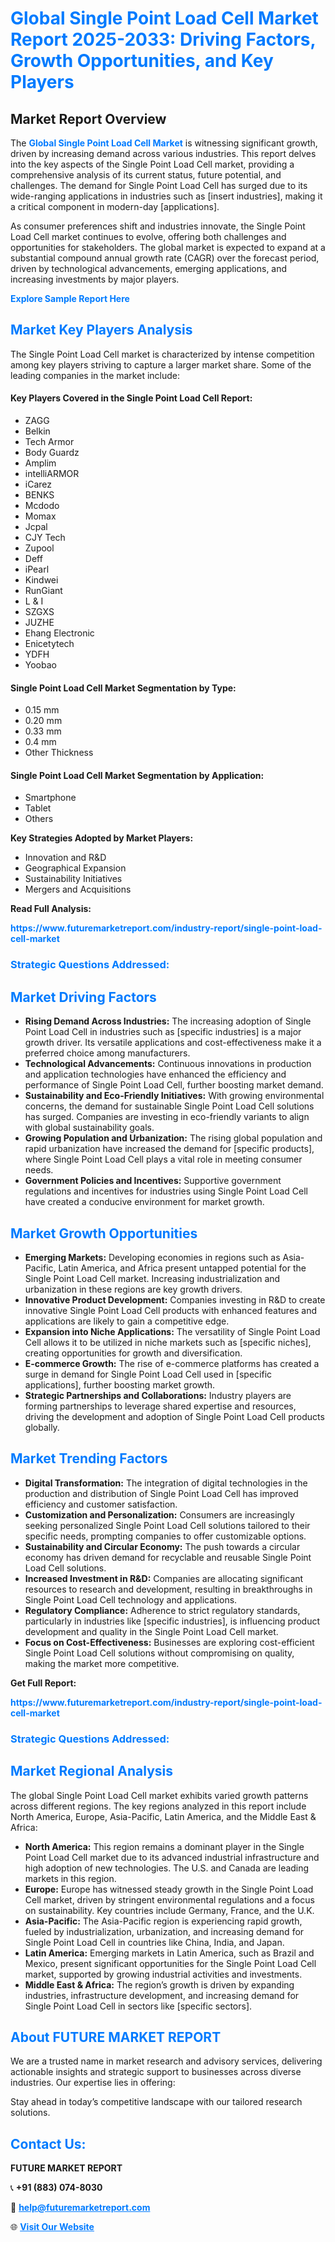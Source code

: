 <h1 style="color: #007BFF;">Global Single Point Load Cell Market Report 2025-2033: Driving Factors, Growth Opportunities, and Key Players</h1>

<section id="overview">
<h2>Market Report Overview</h2>
<p>The <a href="https://www.futuremarketreport.com/industry-report/single-point-load-cell-market" style="color: #007BFF; text-decoration: none;"><strong>Global Single Point Load Cell Market</strong></a> is witnessing significant growth, driven by increasing demand across various industries. This report delves into the key aspects of the Single Point Load Cell market, providing a comprehensive analysis of its current status, future potential, and challenges. The demand for Single Point Load Cell has surged due to its wide-ranging applications in industries such as [insert industries], making it a critical component in modern-day [applications].</p>
<p>As consumer preferences shift and industries innovate, the Single Point Load Cell market continues to evolve, offering both challenges and opportunities for stakeholders. The global market is expected to expand at a substantial compound annual growth rate (CAGR) over the forecast period, driven by technological advancements, emerging applications, and increasing investments by major players.</p>
</section>

<section id="overview">
<p><a href="https://www.futuremarketreport.com/request-sample/reportId=37864" style="color: #007BFF; text-decoration: none;"><strong>Explore Sample Report Here</strong></a></p>
</section>

<section id="key-players">
<h2 style="color: #007BFF;">Market Key Players Analysis</h2>
<p>The Single Point Load Cell market is characterized by intense competition among key players striving to capture a larger market share. Some of the leading companies in the market include:</p>
<h4>Key Players Covered in the Single Point Load Cell Report:</h4>
<ul><li>ZAGG</li><li>Belkin</li><li>Tech Armor</li><li>Body Guardz</li><li>Amplim</li><li>intelliARMOR</li><li>iCarez</li><li>BENKS</li><li>Mcdodo</li><li>Momax</li><li>Jcpal</li><li>CJY Tech</li><li>Zupool</li><li>Deff</li><li>iPearl</li><li>Kindwei</li><li>RunGiant</li><li>L &amp; I</li><li>SZGXS</li><li>JUZHE</li><li>Ehang Electronic</li><li>Enicetytech</li><li>YDFH</li><li>Yoobao</li></ul>
<h4>Single Point Load Cell Market Segmentation by Type:</h4>
<ul><li>0.15 mm</li><li>0.20 mm</li><li>0.33 mm</li><li>0.4 mm</li><li>Other Thickness</li></ul>

<h4>Single Point Load Cell Market Segmentation by Application:</h4>
<ul><li>Smartphone</li><li>Tablet</li><li>Others</li></ul>
<p><strong>Key Strategies Adopted by Market Players:</strong></p>
<ul>
<li>Innovation and R&D</li>
<li>Geographical Expansion</li>
<li>Sustainability Initiatives</li>
<li>Mergers and Acquisitions</li>
</ul>
</section>

<section>
<p><strong>Read Full Analysis: </strong></p><a href="https://www.futuremarketreport.com/industry-report/single-point-load-cell-market" style="color: #007BFF; text-decoration: none;"><strong>https://www.futuremarketreport.com/industry-report/single-point-load-cell-market</strong></a>
<h3 style="color: #007BFF;">Strategic Questions Addressed:</h3>
</section>

<section id="driving-factors">
<h2 style="color: #007BFF;">Market Driving Factors</h2>
<ul>
<li><strong>Rising Demand Across Industries:</strong> The increasing adoption of Single Point Load Cell in industries such as [specific industries] is a major growth driver. Its versatile applications and cost-effectiveness make it a preferred choice among manufacturers.</li>
<li><strong>Technological Advancements:</strong> Continuous innovations in production and application technologies have enhanced the efficiency and performance of Single Point Load Cell, further boosting market demand.</li>
<li><strong>Sustainability and Eco-Friendly Initiatives:</strong> With growing environmental concerns, the demand for sustainable Single Point Load Cell solutions has surged. Companies are investing in eco-friendly variants to align with global sustainability goals.</li>
<li><strong>Growing Population and Urbanization:</strong> The rising global population and rapid urbanization have increased the demand for [specific products], where Single Point Load Cell plays a vital role in meeting consumer needs.</li>
<li><strong>Government Policies and Incentives:</strong> Supportive government regulations and incentives for industries using Single Point Load Cell have created a conducive environment for market growth.</li>
</ul>
</section>

<section id="growth-opportunities">
<h2 style="color: #007BFF;">Market Growth Opportunities</h2>
<ul>
<li><strong>Emerging Markets:</strong> Developing economies in regions such as Asia-Pacific, Latin America, and Africa present untapped potential for the Single Point Load Cell market. Increasing industrialization and urbanization in these regions are key growth drivers.</li>
<li><strong>Innovative Product Development:</strong> Companies investing in R&D to create innovative Single Point Load Cell products with enhanced features and applications are likely to gain a competitive edge.</li>
<li><strong>Expansion into Niche Applications:</strong> The versatility of Single Point Load Cell allows it to be utilized in niche markets such as [specific niches], creating opportunities for growth and diversification.</li>
<li><strong>E-commerce Growth:</strong> The rise of e-commerce platforms has created a surge in demand for Single Point Load Cell used in [specific applications], further boosting market growth.</li>
<li><strong>Strategic Partnerships and Collaborations:</strong> Industry players are forming partnerships to leverage shared expertise and resources, driving the development and adoption of Single Point Load Cell products globally.</li>
</ul>
</section>

<section id="trending-factors">
<h2 style="color: #007BFF;">Market Trending Factors</h2>
<ul>
<li><strong>Digital Transformation:</strong> The integration of digital technologies in the production and distribution of Single Point Load Cell has improved efficiency and customer satisfaction.</li>
<li><strong>Customization and Personalization:</strong> Consumers are increasingly seeking personalized Single Point Load Cell solutions tailored to their specific needs, prompting companies to offer customizable options.</li>
<li><strong>Sustainability and Circular Economy:</strong> The push towards a circular economy has driven demand for recyclable and reusable Single Point Load Cell solutions.</li>
<li><strong>Increased Investment in R&D:</strong> Companies are allocating significant resources to research and development, resulting in breakthroughs in Single Point Load Cell technology and applications.</li>
<li><strong>Regulatory Compliance:</strong> Adherence to strict regulatory standards, particularly in industries like [specific industries], is influencing product development and quality in the Single Point Load Cell market.</li>
<li><strong>Focus on Cost-Effectiveness:</strong> Businesses are exploring cost-efficient Single Point Load Cell solutions without compromising on quality, making the market more competitive.</li>
</ul>
</section>

<section>
<p><strong>Get Full Report: </strong></p><a href="https://www.futuremarketreport.com/industry-report/single-point-load-cell-market" style="color: #007BFF; text-decoration: none;"><strong>https://www.futuremarketreport.com/industry-report/single-point-load-cell-market</strong></a>
<h3 style="color: #007BFF;">Strategic Questions Addressed:</h3>
</section>


<section id="regional-analysis">
<h2 style="color: #007BFF;">Market Regional Analysis</h2>
<p>The global Single Point Load Cell market exhibits varied growth patterns across different regions. The key regions analyzed in this report include North America, Europe, Asia-Pacific, Latin America, and the Middle East & Africa:</p>
<ul>
<li><strong>North America:</strong> This region remains a dominant player in the Single Point Load Cell market due to its advanced industrial infrastructure and high adoption of new technologies. The U.S. and Canada are leading markets in this region.</li>
<li><strong>Europe:</strong> Europe has witnessed steady growth in the Single Point Load Cell market, driven by stringent environmental regulations and a focus on sustainability. Key countries include Germany, France, and the U.K.</li>
<li><strong>Asia-Pacific:</strong> The Asia-Pacific region is experiencing rapid growth, fueled by industrialization, urbanization, and increasing demand for Single Point Load Cell in countries like China, India, and Japan.</li>
<li><strong>Latin America:</strong> Emerging markets in Latin America, such as Brazil and Mexico, present significant opportunities for the Single Point Load Cell market, supported by growing industrial activities and investments.</li>
<li><strong>Middle East & Africa:</strong> The region’s growth is driven by expanding industries, infrastructure development, and increasing demand for Single Point Load Cell in sectors like [specific sectors].</li>
</ul>
</section>

<footer>
<h2 style="color: #007BFF;">About FUTURE MARKET REPORT</h2>
<p>We are a trusted name in market research and advisory services, delivering actionable insights and strategic support to businesses across diverse industries. Our expertise lies in offering:</p>

<p>Stay ahead in today’s competitive landscape with our tailored research solutions.</p>

<h2 style="color: #007BFF;">Contact Us:</h2>
<p><strong>FUTURE MARKET REPORT</strong></p>
<p>📞 <strong>+91 (883) 074-8030</strong></p>
<p>📧 <strong><a href="mailto:help@futuremarketreport.com" style="color: #007BFF;">help@futuremarketreport.com</a></strong></p>
<p>🌐 <strong><a href="https://www.futuremarketreport.com/" style="color: #007BFF;">Visit Our Website</a></strong></p>
</footer>